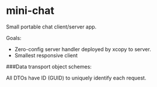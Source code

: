mini-chat
=========

Small portable chat client/server app.

Goals:

- Zero-config server handler deployed by xcopy to server.
- Smallest responsive client

###Data transport object schemes:

All DTOs have ID (GUID) to uniquely identify each request.




